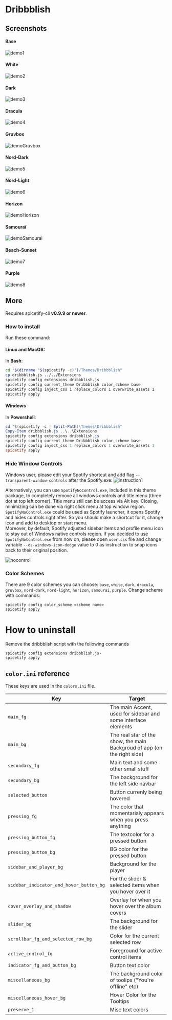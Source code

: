 # Dribbblish

## Screenshots
#### Base
![demo1](./base.png)

#### White
![demo2](./white.png)

#### Dark
![demo3](./dark.png)

#### Dracula
![demo4](./dracula.png)

#### Gruvbox
![demoGruvbox](./gruvbox.png)

#### Nord-Dark
![demo5](./nord-dark.png)

#### Nord-Light
![demo6](./nord-light.png)

#### Horizon
![demoHorizon](./horizon.png)

#### Samouraï
![demoSamourai](./samourai.png)

#### Beach-Sunset
![demo7](./beach-sunset.png)

#### Purple
![demo8](./purple.png)

## More
Requires spicetify-cli **v0.9.9 or newer**.

### How to install

Run these command:

#### Linux and MacOS:
In **Bash**:
```bash
cd "$(dirname "$(spicetify -c)")/Themes/Dribbblish"
cp dribbblish.js ../../Extensions
spicetify config extensions dribbblish.js
spicetify config current_theme Dribbblish color_scheme base
spicetify config inject_css 1 replace_colors 1 overwrite_assets 1
spicetify apply
```

#### Windows
In **Powershell**:
```powershell
cd "$(spicetify -c | Split-Path)\Themes\Dribbblish"
Copy-Item dribbblish.js ..\..\Extensions
spicetify config extensions dribbblish.js
spicetify config current_theme Dribbblish color_scheme base
spicetify config inject_css 1 replace_colors 1 overwrite_assets 1
spicetify apply
```

### Hide Window Controls
Windows user, please edit your Spotify shortcut and add flag `--transparent-window-controls` after the Spotify.exe:
![instruction1](./windows-shortcut-instruction.png)

Alternatively, you can use `SpotifyNoControl.exe`, included in this theme package, to completely remove all windows controls and title menu (three dot at top left corner). Title menu still can be access via Alt key. Closing, minimizing can be done via right click menu at top window region.  
`SpotifyNoControl.exe` could be used as Spotify launcher, it opens Spotify and hides controls right after. So you should make a shortcut for it, change icon and add to desktop or start menu.  
Moreover, by default, Spotify adjusted sidebar items and profile menu icon to stay out of Windows native controls region. If you decided to use `SpotifyNoControl.exe` from now on, please open `user.css` file and change variable `--os-windows-icon-dodge` value to 0 as instruction to snap icons back to their original position.

![nocontrol](https://i.imgur.com/qdZyv1t.png)

### Color Schemes
There are 9 color schemes you can choose: `base`, `white`, `dark`, `dracula`, `gruvbox`, `nord-dark`, `nord-light`, `horizon`, `samourai`, `purple`. Change scheme with commands:
```
spicetify config color_scheme <scheme name>
spicetify apply
```

# How to uninstall 

Remove the dribbblish script with the following commands 

```
spicetify config extensions dribbblish.js-
spicetify apply
```

## `color.ini` reference

These keys are used in the `colors.ini` file.

| Key | Target |
|-|-|
|`main_fg`| The main Accent, used for sidebar and some interface elements|
|`main_bg`| The real star of the show, the main Backgroud of app (on the right side)|
|`secondary_fg`| Main text and some other small stuff|
|`secondary_bg`| The background for the left side navbar|
|`selected_button`| Button currenly being hovered|
|`pressing_fg`| The color that momentarialy appears when you press anything|
|`pressing_button_fg`| The textcolor for a pressed button|
|`pressing_button_bg`| BG color for the pressed button|
|`sidebar_and_player_bg`| Background for the player|
|`sidebar_indicator_and_hover_button_bg`| For the slider & selected items when you hover over it|
|`cover_overlay_and_shadow`| Overlay for when you hover over the album covers|
|`slider_bg`| The background for the slider|
|`scrollbar_fg_and_selected_row_bg`| Color for the current selected row|
|`active_control_fg`| Foreground for active control items|
|`indicator_fg_and_button_bg`| Button text color|
|`miscellaneous_bg`| The background color of toolips ("You're offline" etc)|
|`miscellaneous_hover_bg`| Hover Color for the Tooltips|
|`preserve_1`| Misc text colors|
